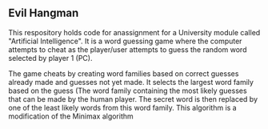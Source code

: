 ## Evil Hangman
This respository holds code for anassignment for a University module called "Artificial Intelligence". It is a word guessing game where the computer attempts to cheat as the player/user attempts to guess the random word selected by player 1 (PC).

The game cheats by creating word families based on correct guesses already made and guesses not yet made. It selects the largest word family based on the guess (The word family containing the most likely guesses that can be made by the human player. The secret word is then replaced by one of the least likely words from this word family. This algorithm is a modification of the Minimax algorithm 

